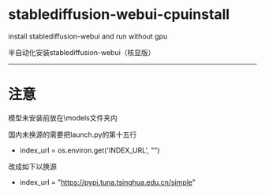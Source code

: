 # stablediffusion-webui-cpuinstall
install stablediffusion-webui and run without gpu

半自动化安装stablediffusion-webui（核显版）

---
# 注意
模型未安装前放在\models文件夹内

国内未换源的需要把launch.py的第十五行

* index_url = os.environ.get('INDEX_URL', "")

改成如下以换源

* index_url = "https://pypi.tuna.tsinghua.edu.cn/simple"

